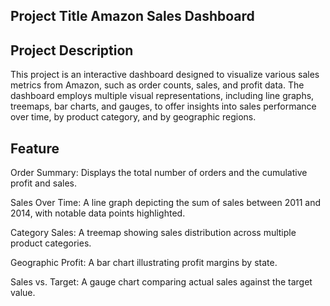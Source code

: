  ## Project Title Amazon Sales Dashboard


 ## Project Description

This project is an interactive dashboard designed to visualize various sales metrics from Amazon, such as order counts, sales, and profit data. The dashboard employs multiple visual representations, including line graphs, treemaps, bar charts, and gauges, to offer insights into sales performance over time, by product category, and by geographic regions.

## Feature

 Order Summary:
 Displays the total number of orders and the cumulative profit and sales.

 Sales Over Time:
 A line graph depicting the sum of sales between 2011 and 2014, with notable data points highlighted.

 Category Sales:
 A treemap showing sales distribution across multiple product categories.

 Geographic Profit: 
 A bar chart illustrating profit margins by state.

 Sales vs. Target:
 A gauge chart comparing actual sales against the target value.
